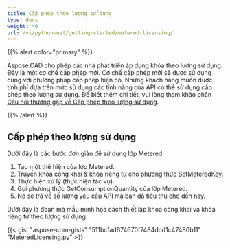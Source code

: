 ```yaml
---
title: Cấp phép theo lượng sử dụng
type: docs
weight: 40
url: /vi/python-net/getting-started/metered-licensing/
---
```


{{% alert color="primary" %}} 

Aspose.CAD cho phép các nhà phát triển áp dụng khóa theo lượng sử dụng. Đây là một cơ chế cấp phép mới. Cơ chế cấp phép mới sẽ được sử dụng cùng với phương pháp cấp phép hiện có. Những khách hàng muốn được tính phí dựa trên mức sử dụng các tính năng của API có thể sử dụng cấp phép theo lượng sử dụng. Để biết thêm chi tiết, vui lòng tham khảo phần [Câu hỏi thường gặp về Cấp phép theo lượng sử dụng](https://purchase.aspose.com/faqs/licensing/metered).

{{% /alert %}} 
## **Cấp phép theo lượng sử dụng**
Dưới đây là các bước đơn giản để sử dụng lớp Metered.

1. Tạo một thể hiện của lớp Metered.
1. Truyền khóa công khai & khóa riêng tư cho phương thức SetMeteredKey.
1. Thực hiện xử lý (thực hiện tác vụ).
1. Gọi phương thức GetConsumptionQuantity của lớp Metered.
1. Nó sẽ trả về số lượng yêu cầu API mà bạn đã tiêu thụ cho đến nay.

Dưới đây là đoạn mã mẫu minh họa cách thiết lập khóa công khai và khóa riêng tư theo lượng sử dụng.

{{< gist "aspose-com-gists" "511bcfad674670f7484dcd1c47480b11" "MeteredLicensing.py" >}}
